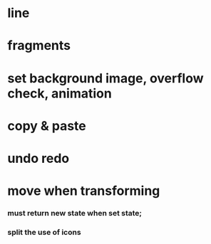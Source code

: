 # line
# fragments
# set background image, overflow check, animation
# copy & paste
# undo redo
# move when transforming

### must return new state when set state;

### split the use of icons